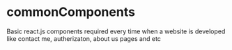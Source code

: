 # commonComponents
Basic react.js components required every time when a website is developed like contact me, autherizaton, about us pages and etc
